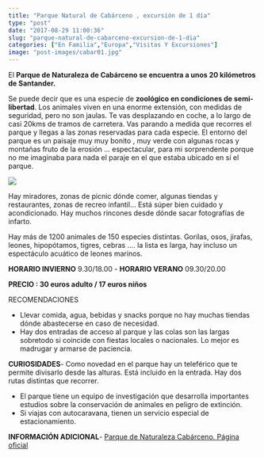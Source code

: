 ```yaml
---
title: "Parque Natural de Cabárceno , excursión de 1 día"
type: "post"
date: "2017-08-29 11:00:36"
slug: "parque-natural-de-cabarceno-excursion-de-1-dia"
categories: ["En Familia","Europa","Visitas Y Excursiones"]
image: "post-images/cabar01.jpg"
---
```


El **Parque de Naturaleza de Cabárceno se encuentra a unos 20 kilómetros de Santander.**  
  
Se puede decir que es una especie de **zoológico en condiciones de semi-libertad**. Los animales viven en una enorme extensión, con medidas de seguridad, pero no son jaulas. Te vas desplazando en coche, a lo largo de casi 20kms de tramos de carretera. Vas parando a medida que recorres el parque y llegas a las zonas reservadas para cada especie. El entorno del parque es un paisaje muy muy bonito , muy verde con algunas rocas y montañas fruto de la erosión ... espectacular, para mi sorprendente porque no me imaginaba para nada el paraje en el que estaba ubicado en sí el parque.  
  
![](post-images/cabar01.jpg)  
  
Hay miradores, zonas de picnic dónde comer, algunas tiendas y restaurantes, zonas de recreo infantil... Está súper bien cuidado y acondicionado. Hay muchos rincones desde dónde sacar fotografías de infarto.  
  
Hay más de 1200 animales de 150 especies distintas. Gorilas, osos, jirafas, leones, hipopótamos, tigres, cebras .... la lista es larga, hay incluso un espectáculo acuático de leones marinos.  
  
**HORARIO INVIERNO** 9.30/18.00 - **HORARIO VERANO** 09.30/20.00  
  
**PRECIO : 30 euros adulto / 17 euros niños**  
  
RECOMENDACIONES

- Llevar comida, agua, bebidas y snacks porque no hay muchas tiendas dónde abastecerse en caso de necesidad.
- Hay dos entradas de acceso al parque y las colas son las largas sobretodo si coincide con fiestas locales o nacionales. Lo mejor es madrugar y armarse de paciencia.

**CURIOSIDADES**- Como novedad en el parque hay un teleférico que te permite divisarlo desde las alturas. Está incluido en la entrada. Hay dos rutas distintas que recorrer.
- El parque tiene un equipo de investigación que desarrolla importantes estudios sobre la conservación de animales en peligro de extinción.
- Si viajas con autocaravana, tienen un servicio especial de estacionamiento.

**INFORMACIÓN ADICIONAL**- [Parque de Naturaleza Cabárceno. Página oficial](http://parquedecabarceno.com/info/informacion-del-parque#.WaPvQChJY2w)